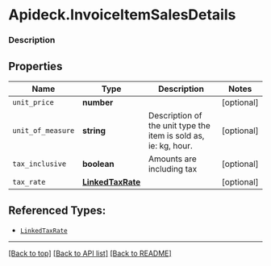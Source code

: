 # Apideck.InvoiceItemSalesDetails

### Description

## Properties
Name | Type | Description | Notes
------------ | ------------- | ------------- | -------------
`unit_price` | **number** |  | [optional] 
`unit_of_measure` | **string** | Description of the unit type the item is sold as, ie: kg, hour. | [optional] 
`tax_inclusive` | **boolean** | Amounts are including tax | [optional] 
`tax_rate` | [**LinkedTaxRate**](LinkedTaxRate.md) |  | [optional] 





## Referenced Types:



* [`LinkedTaxRate`](LinkedTaxRate.md)

---

[[Back to top]](#) [[Back to API list]](../../../../README.md#documentation-for-api-endpoints) [[Back to README]](../../../../README.md)


